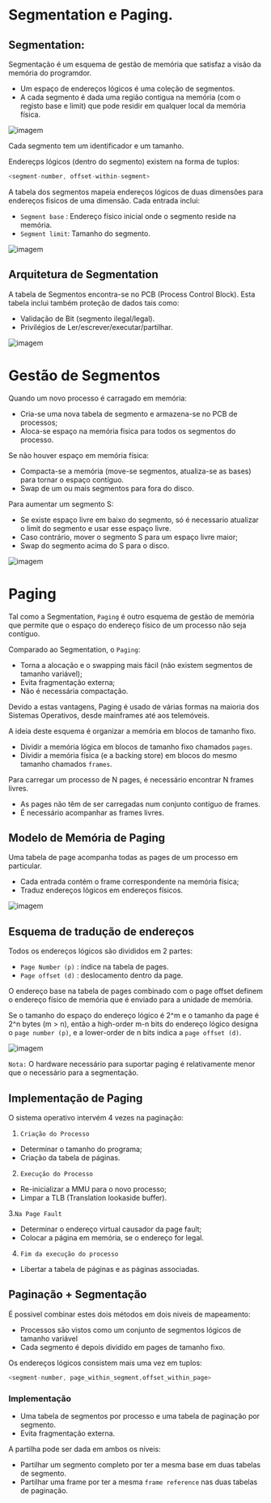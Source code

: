 # Segmentation e Paging.

## Segmentation:

Segmentação é um esquema de gestão de memória que satisfaz a visão da memória do programdor.

 - Um espaço de endereços lógicos é uma coleção de segmentos.
 - A cada segmento é dada uma região contigua na memória (com o registo base e limit) que pode residir em qualquer local da memória física.

![imagem](https://user-images.githubusercontent.com/62023102/119264340-aa569e00-bbda-11eb-9c06-1c4bbe12740d.png)


Cada segmento tem um identificador e um tamanho.

Endereçps lógicos (dentro do segmento) existem na forma de tuplos:

```c 
<segment-number, offset-within-segment>
```

A tabela dos segmentos mapeia endereços lógicos de duas dimensões para endereços fisicos de uma dimensão. Cada entrada inclui:
- `Segment base` : Endereço físico inicial onde o segmento reside na memória.
- `Segment limit`: Tamanho do segmento.

![imagem](https://user-images.githubusercontent.com/62023102/119264521-78920700-bbdb-11eb-879f-8644794cd1eb.png)

## Arquitetura de Segmentation

A tabela de Segmentos encontra-se no PCB (Process Control Block). Esta tabela inclui também proteção de dados tais como:
- Validação de Bit (segmento ilegal/legal).
- Privilégios de Ler/escrever/executar/partilhar.

![imagem](https://user-images.githubusercontent.com/62023102/119266280-0a9d0e00-bbe2-11eb-8190-8d5231816d80.png)

# Gestão de Segmentos

Quando um novo processo é carragado em memória:
- Cria-se uma nova tabela de segmento e armazena-se no PCB de processos;
- Aloca-se espaço na memória fisica para todos os segmentos do processo.

Se não houver espaço em memória física:
- Compacta-se a memória (move-se segmentos, atualiza-se as bases) para tornar o espaço contíguo.
- Swap de um ou mais segmentos para fora do disco.

Para aumentar um segmento S:
- Se existe espaço livre em baixo do segmento, só é necessario atualizar o limit do segmento e usar esse espaço livre.
- Caso contrário, mover o segmento S para um espaço livre maior;
- Swap do segmento acima do S para o disco.

![imagem](https://user-images.githubusercontent.com/62023102/119266782-083bb380-bbe4-11eb-9586-3841fb1227fe.png)


# Paging

Tal como a Segmentation, `Paging` é outro esquema de gestão de memória que permite que o espaço do endereço físico de um processo não seja contíguo.

Comparado ao Segmentation, o `Paging`:
- Torna a alocação e o swapping mais fácil (não existem segmentos de tamanho variável);
- Evita fragmentação externa;
- Não é necessária compactação.

Devido a estas vantagens, Paging é usado de várias formas na maioria dos Sistemas Operativos, desde mainframes até aos telemóveis.

A ideia deste esquema é organizar a memória em blocos de tamanho fixo.
 - Dividir a memória lógica em blocos de tamanho fixo chamados `pages`.
 - Dividir a memória física (e a backing store) em blocos do mesmo tamanho chamados `frames`.

Para carregar um processo de N pages, é necessário encontrar N frames livres.
- As pages não têm de ser carregadas num conjunto contíguo de frames.
- É necessário acompanhar as frames livres.

## Modelo de Memória de Paging

Uma tabela de page acompanha todas as pages de um processo em particular.
 - Cada entrada contém o frame correspondente na memória física;
 - Traduz endereços lógicos em endereços físicos.

![imagem](https://user-images.githubusercontent.com/62023102/119267304-de838c00-bbe5-11eb-9b86-43f198d5360b.png)

## Esquema de tradução de endereços

Todos os endereços lógicos são divididos em 2 partes:

- `Page Number (p)` : índice na tabela de pages.
- `Page offset (d)` : deslocamento dentro da page.

O endereço base na tabela de pages combinado com o page offset definem o endereço físico de memória que é enviado para a unidade de memória.

Se o tamanho do espaço do endereço lógico é 2^m e o tamanho da page é 2^n bytes (m > n), então a high-order m-n bits do endereço lógico designa o `page number (p)`, e a lower-order de n bits indica a `page offset (d)`.

![imagem](https://user-images.githubusercontent.com/62023102/119267697-a1b89480-bbe7-11eb-8837-46eb53d09c74.png)


`Nota:` O hardware necessário para suportar paging é relativamente menor que o necessário para a segmentação.

## Implementação de Paging

O sistema operativo intervém 4 vezes na paginação:

1. `Criação do Processo`
 - Determinar o tamanho do programa;
 - Criação da tabela de páginas.

2. `Execução do Processo`
 - Re-inicializar a MMU para o novo processo;
 - Limpar a TLB (Translation lookaside buffer).

3.`Na Page Fault`
 - Determinar o endereço virtual causador da page fault;
 - Colocar a página em memória, se o endereço for legal.

4. `Fim da execução do processo`
 - Libertar a tabela de páginas e as páginas associadas.

## Paginação + Segmentação

É possivel combinar estes dois métodos em dois niveis de mapeamento:

- Processos são vistos como um conjunto de segmentos lógicos de tamanho variável
- Cada segmento é depois dividido em pages de tamanho fixo.

Os endereços lógicos consistem mais uma vez em tuplos:

```c
<segment-number, page_within_segment,offset_within_page>
```

### Implementação 

- Uma tabela de segmentos por processo e uma tabela de paginação por segmento.
- Evita fragmentação externa.

A partilha pode ser dada em ambos os níveis:
 - Partilhar um segmento completo por ter a mesma base em duas tabelas de segmento.
 - Partilhar uma frame por ter a mesma `frame reference` nas duas tabelas de paginação.
